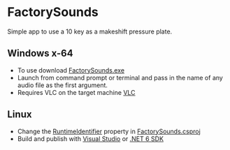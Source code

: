 # FactorySounds

Simple app to use a 10 key as a makeshift pressure plate.

## Windows x-64

* To use download [FactorySounds.exe](https://github.com/ocdsoft/FactorySounds/blob/prod/FactorySounds.exe)
* Launch from command prompt or terminal and pass in the name of any audio file as the first argument.
* Requires VLC on the target machine [VLC](https://www.videolan.org/vlc/)

## Linux
* Change the [RuntimeIdentifier](https://learn.microsoft.com/en-us/dotnet/core/rid-catalog#linux-rids) property in [FactorySounds.csproj](https://github.com/ocdsoft/FactorySounds/blob/prod/FactorySounds.csproj)
* Build and publish with [Visual Studio](https://visualstudio.microsoft.com/downloads/) or [.NET 6 SDK](https://dotnet.microsoft.com/en-us/download/dotnet/6.0)
